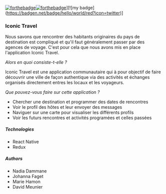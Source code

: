 [![forthebadge](https://forthebadge.com/images/badges/uses-brains.svg)](https://forthebadge.com)[![forthebadge](https://forthebadge.com/images/badges/built-with-love.svg)](https://forthebadge.com)][!\[my badge\](https://badgen.net/badge/hello/world/red?icon=twitter)]

### Iconic Travel

Nous savons que rencontrer des habitants originaires du pays de destination est compliqué et qu'il faut généralement passer par des agences de voyage. C'est pour cela que nous avons mis en place l'application Iconic Travel.

*Alors en quoi consiste-t-elle ?*

Iconic Travel est une application communautaire qui à pour objectif de faire découvrir une ville de façon authentique via des activités et échanges organisés directement entres les locaux et les voyageurs.

*Que pouvez-vous faire sur cette application ?*

- Chercher une destination et programmer des dates de rencontres
- Voir le profil des hôtes et leur envoyer des messages
- Naviguer sur une carte pour visualiser les différents profils
- Voir les futurs rencontres et activités programées et celles passées 

##### Technologies 

- React Native
- Redux

##### Authors 

- Nadia Dammane
- Johanna Faget 
- Marie Hamon 
- David Meunier 
